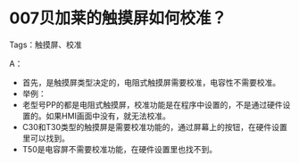 # 007贝加莱的触摸屏如何校准？ 
  Tags：触摸屏、校准

A：

- 首先，是触摸屏类型决定的，电阻式触摸屏需要校准，电容性不需要校准。
- 举例：
- 老型号PP的都是电阻式触摸屏，校准功能是在程序中设置的，不是通过硬件设置的。如果HMI画面中没有，就无法校准。
- C30和T30类型的触摸屏是需要校准功能的，通过屏幕上的按钮，在硬件设置里可以找到。
- T50是电容屏不需要校准功能，在硬件设置里也找不到。